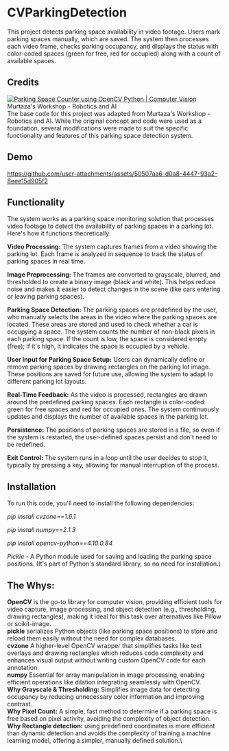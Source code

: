 # CVParkingDetection

This project detects parking space availability in video footage. Users mark parking spaces manually, which are saved. The system then processes each video frame, checks parking occupancy, and displays the status with color-coded spaces (green for free, red for occupied) along with a count of available spaces.

## Credits
[![Parking Space Counter using OpenCV Python | Computer Vision](https://img.youtube.com/vi/caKnQlCMIYI&list=LL/0.jpg)](https://www.youtube.com/watch?v=caKnQlCMIYI&list=LL) Murtaza's Workshop - Robotics and AI \
The base code for this project was adapted from Murtaza's Workshop - Robotics and AI. While the original concept and code were used as a foundation, several modifications were made to suit the specific functionality and features of this parking space detection system.

## Demo
https://github.com/user-attachments/assets/50507aa6-d0a8-4447-93a2-8eee15d905f2

## Functionality
The system works as a parking space monitoring solution that processes video footage to detect the availability of parking spaces in a parking lot. Here's how it functions theoretically:

**Video Processing:**
The system captures frames from a video showing the parking lot. Each frame is analyzed in sequence to track the status of parking spaces in real time.

**Image Preprocessing:**
The frames are converted to grayscale, blurred, and thresholded to create a binary image (black and white). This helps reduce noise and makes it easier to detect changes in the scene (like cars entering or leaving parking spaces).

**Parking Space Detection:**
The parking spaces are predefined by the user, who manually selects the areas in the video where the parking spaces are located. These areas are stored and used to check whether a car is occupying a space.
The system counts the number of non-black pixels in each parking space. If the count is low, the space is considered empty (free); if it's high, it indicates the space is occupied by a vehicle.

**User Input for Parking Space Setup:**
Users can dynamically define or remove parking spaces by drawing rectangles on the parking lot image. These positions are saved for future use, allowing the system to adapt to different parking lot layouts.

**Real-Time Feedback:**
As the video is processed, rectangles are drawn around the predefined parking spaces. Each rectangle is color-coded: green for free spaces and red for occupied ones.
The system continuously updates and displays the number of available spaces in the parking lot.

**Persistence:**
The positions of parking spaces are stored in a file, so even if the system is restarted, the user-defined spaces persist and don't need to be redefined.

**Exit Control:**
The system runs in a loop until the user decides to stop it, typically by pressing a key, allowing for manual interruption of the process.

## Installation
To run this code, you'll need to install the following dependencies:

*pip install cvzone==1.6.1*

*pip install numpy==2.1.3*

*pip install opencv-python==4.10.0.84*

*Pickle* - A Python module used for saving and loading the parking space positions. (It's part of Python's standard library, so no need for installation.)

## The Whys:
**OpenCV** is the go-to library for computer vision, providing efficient tools for video capture, image processing, and object detection (e.g., thresholding, drawing rectangles), making it ideal for this task over alternatives like Pillow or scikit-image.\
**pickle** serializes Python objects (like parking space positions) to store and reload them easily without the need for complex databases.\
**cvzone** A higher-level OpenCV wrapper that simplifies tasks like text overlays and drawing rectangles which reduces code complexity and enhances visual output without writing custom OpenCV code for each annotation.\
**numpy** Essential for array manipulation in image processing, enabling efficient operations like dilation integrating seamlessly with OpenCV.\
**Why Grayscale & Thresholding:** Simplifies image data for detecting occupancy by reducing unnecessary color information and improving contrast.\
**Why Pixel Count:** A simple, fast method to determine if a parking space is free based on pixel activity, avoiding the complexity of object detection.\
**Why Rectangle detection:** using predefined coordinates is more efficient than dynamic detection and avoids the complexity of training a machine learning model, offering a simpler, manually defined solution.\
